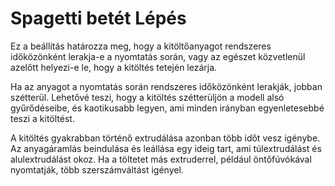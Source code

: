 # Spagetti betét Lépés

Ez a beállítás határozza meg, hogy a kitöltőanyagot rendszeres időközönként lerakja-e a nyomtatás során, vagy az egészet közvetlenül azelőtt helyezi-e le, hogy a kitöltés tetején lezárja.

Ha az anyagot a nyomtatás során rendszeres időközönként lerakják, jobban szétterül. Lehetővé teszi, hogy a kitöltés szétterüljön a modell alsó gyűrődéseibe, és kaotikusabb legyen, ami minden irányban egyenletesebbé teszi a kitöltést.

A kitöltés gyakrabban történő extrudálása azonban több időt vesz igénybe. Az anyagáramlás beindulása és leállása egy ideig tart, ami túlextrudálást és alulextrudálást okoz. Ha a töltetet más extruderrel, például öntőfúvókával nyomtatják, több szerszámváltást igényel.
